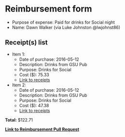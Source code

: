 
# Reimbursement form

- Purpose of expense: Paid for drinks for Social night
- Name: Dawn Walker (via Luke Johnston @lwjohnst86)

## Receipt(s) list

- Item 1:
    - Date of purchase: 2016-05-12
    - Description: Drinks from GSU Pub
    - Purpose: Drinks for Social
    - Cost ($): 75.33
    - [Link to receipts](https://github.com/UofTCoders/council/blob/master/treasurer/receipts/2016-05-12-drinks-GSUPub.pdf)
- Item 2:
    - Date of purchase: 2016-05-12
    - Description: Drinks from GSU Pub
    - Purpose: Drinks for Social
    - Cost ($): 47.38
    - [Link to receipts](https://github.com/UofTCoders/council/blob/master/treasurer/receipts/2016-05-12-drinks-GSUPub.pdf)
    
**Total:** $122.71
    
**[Link to Reimbursement Pull Request](https://github.com/UofTCoders/council/pull/19)**
